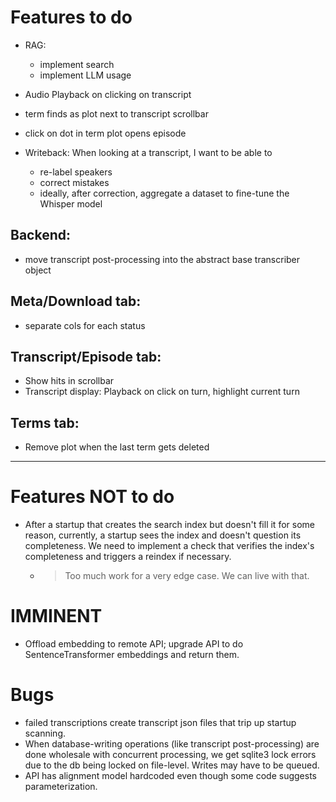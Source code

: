 # Features to do

- RAG:
  - implement search
  - implement LLM usage
- Audio Playback on clicking on transcript
- term finds as plot next to transcript scrollbar
- click on dot in term plot opens episode

- Writeback: When looking at a transcript, I want to be able to
  - re-label speakers
  - correct mistakes
  - ideally, after correction, aggregate a dataset to fine-tune the Whisper model

## Backend:

- move transcript post-processing into the abstract base transcriber object

## Meta/Download tab:

- separate cols for each status

## Transcript/Episode tab:

- Show hits in scrollbar
- Transcript display: Playback on click on turn, highlight current turn

## Terms tab:

- Remove plot when the last term gets deleted

---

# Features NOT to do

- After a startup that creates the search index but doesn't fill it for some reason, currently, a startup sees the 
  index and doesn't question its completeness. We need to implement a check that verifies the index's completeness 
  and triggers a reindex if necessary.  
  - > Too much work for a very edge case. We can live with that.
  
# IMMINENT

- Offload embedding to remote API; upgrade API to do SentenceTransformer embeddings and return them.

# Bugs

- failed transcriptions create transcript json files that trip up startup scanning.
- When database-writing operations (like transcript post-processing) are done wholesale with concurrent processing, we get sqlite3 lock errors due to the db being locked on file-level. Writes may have to be queued.
- API has alignment model hardcoded even though some code suggests parameterization.
